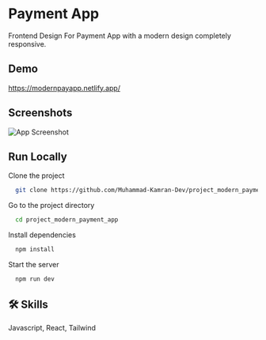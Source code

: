 
# Payment App

Frontend Design For Payment App with a modern design completely responsive.


## Demo

https://modernpayapp.netlify.app/


## Screenshots
![App Screenshot](https://i.ibb.co/mctBhXj/s1.png)

## Run Locally

Clone the project

```bash
  git clone https://github.com/Muhammad-Kamran-Dev/project_modern_payment_app.git
```

Go to the project directory

```bash
  cd project_modern_payment_app
```

Install dependencies

```bash
  npm install
```

Start the server

```bash
  npm run dev
```


## 🛠 Skills
Javascript, React, Tailwind

